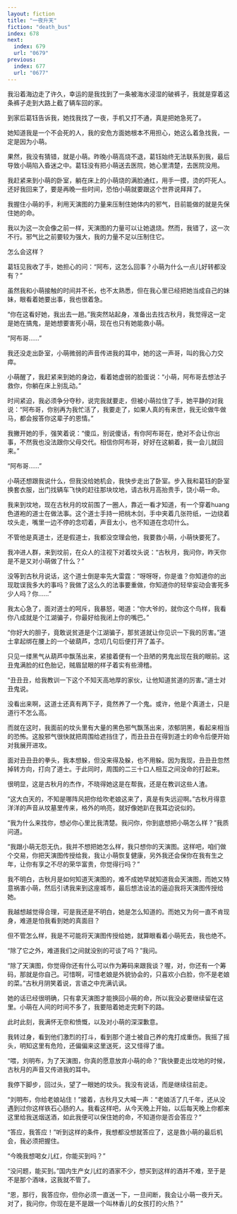```yaml
---
layout: fiction
title: "一夜升天"
fiction: "death_bus"
index: 678
next:
  index: 679
  url: "0679"
previous:
  index: 677
  url: "0677"
---
```

我沿着海边走了许久，幸运的是我找到了一条被海水浸湿的破裤子，我就是穿着这条裤子走到大路上截了辆车回的家。

到家后葛钰告诉我，她找我找了一夜，手机又打不通，真是把她急死了。

她知道我是一个不会死的人，我的安危方面她根本不用担心，她这么着急找我，一定是因为小萌。

果然，我没有猜错，就是小萌。昨晚小萌高烧不退，葛钰始终无法联系到我，最后导致小萌陷入昏迷之中。葛钰没有把小萌送去医院，她心里清楚，去医院没用。

我赶紧来到小萌的卧室，躺在床上的小萌烧的满脸通红，用手一摸，烫的吓死人。还好我回来了，要是再晚一些时间，恐怕小萌就要跟这个世界说拜拜了。

我握住小萌的手，利用天演图的力量来压制住她体内的邪气，目前能做的就是先保住她的命。

我以为这一次会像之前一样，天演图的力量可以让她退烧。然而，我错了，这一次不行。邪气比之前要较为强大，我的力量不足以压制住它。

怎么会这样？

葛钰见我收了手，她担心的问：“阿布，这怎么回事？小萌为什么一点儿好转都没有？”

虽然我和小萌接触的时间并不长，也不太熟悉，但在我心里已经把她当成自己的妹妹，眼看着她要出事，我也很着急。

“你在这看好她，我出去一趟。”我突然站起身，准备出去找古秋月，我觉得这一定是她在搞鬼，是她想要害死小萌，现在也只有她能救小萌。

“阿布哥……”

我还没走出卧室，小萌微弱的声音传进我的耳中，她的这一声哥，叫的我心力交瘁。

小萌醒了，我赶紧来到她的身边，看着她虚弱的脸蛋说：“小萌，阿布哥去想法子救你，你躺在床上别乱动。”

时间紧迫，我必须争分夺秒，说完我就要走，但被小萌拉住了手，她平静的对我说：“阿布哥，你别再为我忙活了，我要走了，如果人真的有来世，我无论做牛做马，都会报答你这辈子的恩情。”

我撇开她的手，强笑着说：“傻瓜，别说傻话，有你阿布哥在，绝对不会让你出事，不然我也没法跟你父母交代。相信你阿布哥，好好在这躺着，我一会儿就回来。”

“阿布哥……”

小萌还想跟我说什么，但我没给她机会，我快步走出了卧室。步入我和葛钰的卧室换套衣服，出门找辆车飞快的赶往那块坟地，请古秋月高抬贵手，饶小萌一命。

我来到坟地，现在古秋月的坟前围了一圈人，靠近一看才知道，有一个穿着huang色道袍的道士在做法事。这个道士手持一把桃木剑，手中夹着几张符纸，一边绕着坟头走，嘴里一边不停的念叨着，声音太小，也不知道在念叨什么。

不管他是真道士，还是假道士，我都没空理会他，我要救小萌，小萌快要死了。

我冲进人群，来到坟前，在众人的注视下对着坟头说：“古秋月，我问你，昨天你是不是又对小萌做了什么？”

没等到古秋月说话，这个道士倒是率先大雷霆：“呀呀呀，你是谁？你知道你的出现耽误我多大的事吗？我做了这么久的法事要重做，你知道你的轻举妄动会害死多少人吗？你……”

我太心急了，面对道士的呵斥，我暴怒，喝道：“你大爷的，就你这个鸟样，我看你八成就是个江湖骗子，你最好给我闭上你的嘴巴。”

“你好大的胆子，竟敢说贫道是个江湖骗子，那贫道就让你见识一下我的厉害。”道士拿起绑在腰上的一个破葫芦，念叨几句后便打开了盖子。

只见一缕黑气从葫芦中飘荡出来，紧接着便有一个丑陋的男鬼出现在我的眼前。这丑鬼满脸的红色胎记，贼眉鼠眼的样子着实有些滑稽。

“丑丑丑，给我教训一下这个不知天高地厚的家伙，让他知道贫道的厉害。”道士对丑鬼说。

没看出来啊，这道士还真有两下子，竟然养了一个鬼。或许，他是个真道士，只是道行不怎么高。

而就在这时，我面前的坟头里有大量的黑色邪气飘荡出来，浓郁阴黑，看起来相当的恐怖。这股邪气很快就把周围给遮挡住了，而丑丑丑在得到道士的命令后便开始对我展开进攻。

面对丑丑丑的拳头，我本想躲，但没来得及躲，也不用躲。因为我现，丑丑丑忽然掉转方向，打向了道士。于此同时，周围的二三十口人相互之间没命的打起来。

很明显，这是古秋月的杰作，不晓得她这是在帮我，还是在教训这些人渣。

“这大白天的，不知是哪阵风把你给吹老娘这来了，真是有失远迎啊。”古秋月得意洋洋的声音从坟墓里传来，格外的响亮，就好像她趴在我耳边说似的。

“我为什么来找你，想必你心里比我清楚。我问你，你到底想把小萌怎么样？”我质问道。

“我跟小萌无怨无仇，我并不想把她怎么样，我只想你的天演图。这样吧，咱们做个交易，你把天演图传授给我，我让小萌恢复健康，另外我还会保你在我有生之年，让你有享之不尽的荣华富贵，你觉得行吗？”

我不明白，古秋月是如何知道天演图的，难不成她早就知道我会天演图，而她又特意祸害小萌，然后引诱我来到这座城市，最后想法设法的逼迫我将天演图传授给她。

我越想越觉得合理，可是我还是不明白，她是怎么知道的。而她又为何一直不肯现身，难道是怕我看到她的真面目？

但不管怎么样，我是不可能将天演图传授给她，就算眼看着小萌死去，我也绝不。

“除了它之外，难道我们之间就没别的可谈了吗？”我问。

“除了天演图，你觉得你还有什么可以作为筹码来跟我谈？喔，对，你还有一个筹码，那就是你自己。可惜啊，可惜老娘是外貌协会的，只喜欢小白脸，你不是老娘的菜。”古秋月阴笑着说，言语之中充满讥讽。

她的话已经很明确，只有拿天演图才能换回小萌的命，所以我没必要继续留在这里。小萌在人间的时间不多了，我要陪着她走完剩下的路。

此时此刻，我满怀无奈和愤慨，以及对小萌的深深歉意。

我转过身，看到他们激烈的打斗，看到那个道士被自己养的鬼打成重伤。我摇了摇头，明知这里有危险，还偏偏来这里送死，这又怪得了谁。

“喂，刘明布，为了天演图，你真的愿意放弃小萌的命？”我快要走出坟地的时候，古秋月的声音又传进我的耳中。

我停下脚步，回过头，望了一眼她的坟头。我没有说话，而是继续往前走。

“刘明布，你给老娘站住！”接着，古秋月又大喊一声：“老娘活了几千年，还从没遇到过你这样铁石心肠的人。我看这样吧，从今天晚上开始，以后每天晚上你都来这里给我送烟送酒，如此我便可以保住她的命，不知道你是否会答应？”

“答应，我答应！”听到这样的条件，我想都没想就答应了，这是救小萌的最后机会，我必须把握住。

“今晚我想喝女儿红，你能买到吗？”

“没问题，能买到。”国内生产女儿红的酒家不少，想买到这样的酒并不难，至于是不是那个酒味，这我就不管了。

“恩，那行，我答应你，但你必须一直送一下，一旦间断，我会让小萌一夜升天。对了，我问你，你现在是不是跟一个叫林香儿的女孩打的火热？”